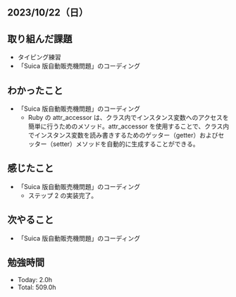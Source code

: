 ## 2023/10/22（日）

## 取り組んだ課題

- タイピング練習
- 「Suica 版自動販売機問題」のコーディング

## わかったこと

- 「Suica 版自動販売機問題」のコーディング
  - Ruby の attr_accessor は、クラス内でインスタンス変数へのアクセスを簡単に行うためのメソッド。attr_accessor を使用することで、クラス内でインスタンス変数を読み書きするためのゲッター（getter）およびセッター（setter）メソッドを自動的に生成することができる。

## 感じたこと

- 「Suica 版自動販売機問題」のコーディング
  - ステップ 2 の実装完了。

## 次やること

- 「Suica 版自動販売機問題」のコーディング

## 勉強時間

- Today: 2.0h
- Total: 509.0h

